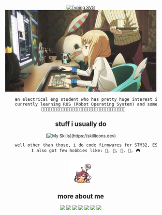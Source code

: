 <div align="center">
    
[![Typing SVG](https://readme-typing-svg.demolab.com?font=Fira+Code&pause=1000&color=F7A0C1&center=true&vCenter=true&width=435&lines=hi%2C+im+zalfa%3AD)](https://git.io/typing-svg)    
<img src="https://github.com/zalvexe/zalvexe/blob/main/assets/asset1.gif"/>
<pre>
    an electrical eng student who has pretty huge interest in robotics and programming:)  
    currently learning ROS (Robot Operating System) and sometimes enjoying a bit of CTF, mostly in digital forensics    
    🌼🌼🌼🌼🌼🌼🌼🌼🌼🌼🌼🌼🌼🌼🌼🌼🌼🌼🌼🌼🌼🌼🌼🌼🌼🌼🌼🌼🌼🌼🌼🌼🌼  
</pre>
<h2>stuff i usually do</h2>

[![My Skills](https://skillicons.dev/icons?i=cpp,ros,arduino,linux,opencv,py,)](https://skillicons.dev)
<pre>
    well other than those, i do code firmwares for STM32, ESP32, etc. 
    I also got few hobbies like: 🎹, 🎸, 🎨, 📖, 🎮
</pre>
<img src="https://github.com/zalvexe/zalvexe/blob/main/assets/asset2.gif" width="15%"/>
<h2>more about me</h2>

[![](https://img.shields.io/badge/portfolio-9f2b68)](https://676a43422076d.site123.me.)
[![](https://img.shields.io/badge/ctf_learn-green)](https://ctflearn.com/user/zalv)
[![](https://img.shields.io/badge/linkedin-0a66c2)](http://linkedin.com/in/zalfanafila)
[![](https://img.shields.io/badge/youtube-ee4b2b)](https://www.youtube.com/@unknownzee25)
[![](https://img.shields.io/badge/vjudge-purple)](https://vjudge.net/user/zalfa)
[![](https://img.shields.io/badge/osu!-ff66ab)](https://osu.ppy.sh/users/24604807)
[![](https://img.shields.io/badge/tlx_toki-blue)](https://tlx.toki.id/profiles/zalfaa)

</div>
